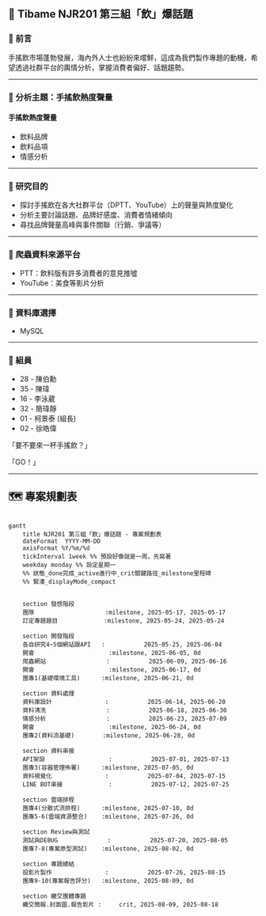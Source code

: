 <!--

**Here are some ideas to get you started:**

🙋‍♀️ A short introduction - what is your organization all about?
🌈 Contribution guidelines - how can the community get involved?
👩‍💻 Useful resources - where can the community find your docs? Is there anything else the community should know?
🍿 Fun facts - what does your team eat for breakfast?
🧙 Remember, you can do mighty things with the power of [Markdown](https://docs.github.com/github/writing-on-github/getting-started-with-writing-and-formatting-on-github/basic-writing-and-formatting-syntax)
-->
## 👋 Tibame NJR201 第三組「飲」爆話題

### 🥤 前言
手搖飲市場蓬勃發展，海內外人士也紛紛來嚐鮮，這成為我們製作專題的動機，希望透過社群平台的輿情分析，掌握消費者偏好、話題趨勢。

---

### 🥤 分析主題：手搖飲熱度聲量
#### 手搖飲熱度聲量
- 飲料品牌
- 飲料品項
- 情感分析

---
### 🥤 研究目的
- 探討手搖飲在各大社群平台（DPTT、YouTube）上的聲量與熱度變化
- 分析主要討論話題、品牌好感度、消費者情緒傾向
- 尋找品牌聲量高峰與事件關聯（行銷、爭議等）

---
### 🥤 爬蟲資料來源平台
- PTT：飲料版有許多消費者的意見推噓
- YouTube：美食等影片分析

---
### 🥤 資料庫選擇
- MySQL

---
### 🥤 組員
- 28 - 陳伯勳
- 35 - 陳瑋
- 16 - 李泳葳
- 32 - 簡瑋靜
- 01 - 柯景泰 (組長)
- 02 - 徐皓偉

「要不要來一杯手搖飲？」

「GO！」

---
## 🗺️ 專案規劃表
```mermaid

gantt
    title NJR201 第三組「飲」爆話題 - 專案規劃表
    dateFormat  YYYY-MM-DD
    axisFormat %Y/%m/%d
    tickInterval 1week %% 預設好像就是一周，先寫著
    weekday monday %% 設定星期一
    %% 狀態_done完成_active進行中_crit關鍵路徑_milestone里程碑
    %% 緊湊_displayMode_compact


    section 發想階段
    團隊                    :milestone, 2025-05-17, 2025-05-17
    訂定專題題目             :milestone, 2025-05-24, 2025-05-24

    section 開發階段
    各自研究4~5個網站跟API   :           2025-05-25, 2025-06-04
    開會                     :milestone, 2025-06-05, 0d
    爬蟲網站                 :           2025-06-09, 2025-06-16
    開會                     :milestone, 2025-06-17, 0d
    團專1(基礎環境工具)      :milestone, 2025-06-21, 0d

    section 資料處理
    資料庫設計               :           2025-06-14, 2025-06-20
    資料清洗                 :           2025-06-18, 2025-06-30
    情感分析                 :           2025-06-23, 2025-07-09
    開會                     :milestone, 2025-06-24, 0d
    團專2(資料流基礎)        :milestone, 2025-06-28, 0d
    
    section 資料串接
    API架設                  :           2025-07-01, 2025-07-13
    團專3(容器管理佈署)      :milestone, 2025-07-05, 0d
    資料視覺化               :           2025-07-04, 2025-07-15
    LINE BOT串接             :           2025-07-12, 2025-07-25

    section 雲端排程
    團專4(分散式流排程)      :milestone, 2025-07-10, 0d
    團專5-6(雲端資源整合)    :milestone, 2025-07-26, 0d

    section Review與測試
    測試與DEBUG              :           2025-07-20, 2025-08-05
    團專7-8(專案原型測試)    :milestone, 2025-08-02, 0d

    section 專題總結
    投影片製作               :           2025-07-26, 2025-08-15
    團專9-10(專案報告評分)   :milestone, 2025-08-09, 0d

    section 繳交團體專題
    繳交簡報.封面圖.報告影片 :     crit, 2025-08-09, 2025-08-18
```
